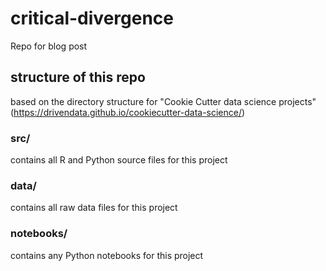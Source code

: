 # critical-divergence
Repo for blog post 

## structure of this repo
based on the directory structure for "Cookie Cutter data science projects" (https://drivendata.github.io/cookiecutter-data-science/)

### src/
contains all R and Python source files for this project

### data/
contains all raw data files for this project

### notebooks/
contains any Python notebooks for this project
